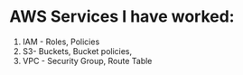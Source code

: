# AWS Services I have worked:

1. IAM - Roles, Policies
2. S3- Buckets, Bucket policies,
3. VPC - Security Group, Route Table
